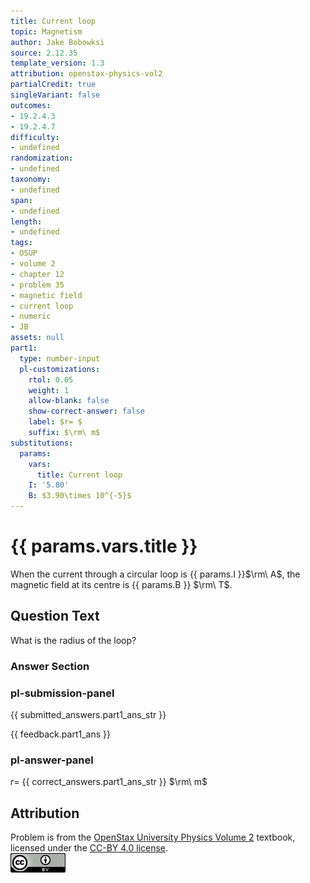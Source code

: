 ```yaml
---
title: Current loop
topic: Magnetism
author: Jake Bobowksi
source: 2.12.35
template_version: 1.3
attribution: openstax-physics-vol2
partialCredit: true
singleVariant: false
outcomes:
- 19.2.4.3
- 19.2.4.7
difficulty:
- undefined
randomization:
- undefined
taxonomy:
- undefined
span:
- undefined
length:
- undefined
tags:
- OSUP
- volume 2
- chapter 12
- problem 35
- magnetic field
- current loop
- numeric
- JB
assets: null
part1:
  type: number-input
  pl-customizations:
    rtol: 0.05
    weight: 1
    allow-blank: false
    show-correct-answer: false
    label: $r= $
    suffix: $\rm\ m$
substitutions:
  params:
    vars:
      title: Current loop
    I: '5.80'
    B: $3.90\times 10^{-5}$
---
```

# {{ params.vars.title }}
When the current through a circular loop is {{ params.I }}$\rm\ A$, the magnetic field at its centre is {{ params.B }} $\rm\ T$.

## Question Text

What is the radius of the loop?

### Answer Section

### pl-submission-panel

{{ submitted_answers.part1_ans_str }}

{{ feedback.part1_ans }}

### pl-answer-panel

$r=$ {{ correct_answers.part1_ans_str }} $\rm\ m$

## Attribution

Problem is from the [OpenStax University Physics Volume 2](https://openstax.org/details/books/university-physics-volume-2) textbook, licensed under the [CC-BY 4.0 license](https://creativecommons.org/licenses/by/4.0/).<br>![Image representing the Creative Commons 4.0 BY license.](https://raw.githubusercontent.com/firasm/bits/master/by.png)